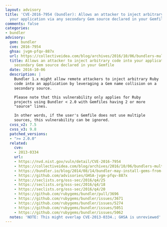 ```yaml
---
layout: advisory
title: 'CVE-2016-7954 (bundler): Allows an attacker to inject arbitrary code into
  your application via any secondary Gem source declared in your Gemfile'
comments: false
categories:
- bundler
advisory:
  gem: bundler
  cve: 2016-7954
  ghsa: jvgm-pfqv-887x
  url: https://collectiveidea.com/blog/archives/2016/10/06/bundlers-multiple-source-security-vulnerability
  title: Allows an attacker to inject arbitrary code into your application via any
    secondary Gem source declared in your Gemfile
  date: 2016-10-06
  description: |
    Bundler 1.x might allow remote attackers to inject arbitrary Ruby
    code into an application by leveraging a Gem name collision on a
    secondary source.

    Please note that this vulnerability only applies for Ruby
    projects using Bundler < 2.0 with Gemfiles having 2 or more
    "source" lines.

    In other words, if the user's Gemfile does not use multiple
    sources, this vulnerability can be ignored.
  cvss_v2: 7.5
  cvss_v3: 9.8
  patched_versions:
  - ">= 2.0.0"
  related:
    cve:
    - 2013-0334
    url:
    - https://nvd.nist.gov/vuln/detail/CVE-2016-7954
    - https://collectiveidea.com/blog/archives/2016/10/06/bundlers-multiple-source-security-vulnerability
    - https://bundler.io/blog/2014/08/14/bundler-may-install-gems-from-a-different-source-than-expected-cve-2013-0334.html
    - https://github.com/advisories/GHSA-jvgm-pfqv-887x
    - https://seclists.org/oss-sec/2016/q4/25
    - https://seclists.org/oss-sec/2016/q4/18
    - https://seclists.org/oss-sec/2016/q4/20
    - https://github.com/rubygems/bundler/pull/3696
    - https://github.com/rubygems/bundler/issues/3671
    - https://github.com/rubygems/bundler/issues/5274
    - https://github.com/rubygems/bundler/issues/5051
    - https://github.com/rubygems/bundler/issues/5062
  notes: 'NOTE: This might overlap CVE-2013-0334.; GHSA is unreviewed'
---
```

